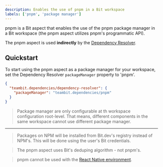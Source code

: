```yaml
---
description: Enables the use of pnpm in a Bit workspace
labels: ['pnpm', 'package manager']
---
```


pnpm is a Bit aspect that enables the use of the pnpm package manager in a Bit workspace (the pnpm aspect utilizes pnpm's programmatic API).

The pnpm aspect is used **indirectly** by the [Dependency Resolver](https://bit.dev/dependencies/pnpm).

## Quickstart

To start using the pnpm aspect as a package manager for your workspace, set the Dependency Resolver `packageManager` property to 'pnpm'.

```json
{
  "teambit.dependencies/dependency-resolver": {
    "packageManager": "teambit.dependencies/pnpm"
  }
}
```

> Package manager are only configurable at th workspace configuration root-level.
> That means, different components in the same workspace cannot use different package manager.

---

> Packages on NPM will be installed from Bit.dev's registry instead of NPM's. This will be done using the user's Bit credentials.

> The pnpm aspect uses Bit's deduping algorithm - not pnpm's.

> pnpm cannot be used with the [React Native environment](https://bit.dev/teambit/react/react-native).
